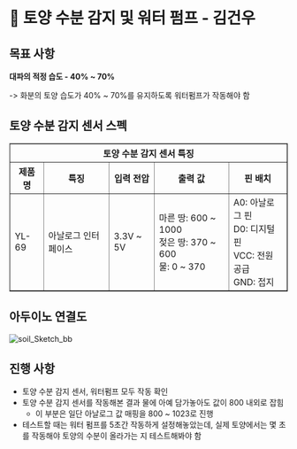 # 🚿 토양 수분 감지 및 워터 펌프 - 김건우

## 목표 사항
**대파의 적정 습도 - 40% ~ 70%**

-> 화분의 토양 습도가 40% ~ 70%를 유지하도록 워터펌프가 작동해야 함

## 토양 수분 감지 센서 스펙
<table border="1">
  <tr>
   <th colspan=5>
     토양 수분 감지 센서 특징
   </th>
  </tr>
  <tr>
    <th>제품명</th>
    <th>특징</th>
    <th>입력 전압</th>
    <th>출력 값</th>
    <th>핀 배치</th>
  </tr>
  <tr>
    <td rowspan="3">YL-69</td>
    <td>아날로그 인터페이스</td>
    <td>3.3V ~ 5V</td>
    <td>마른 땅: 600 ~ 1000<br>젖은 땅: 370 ~ 600<br>물: 0 ~ 370</td>
    <td>A0: 아날로그 핀<br>D0: 디지털 핀<br>VCC: 전원 공급<br>GND: 접지</td>
  </tr>
</table>

## 아두이노 연결도
![soil_Sketch_bb](https://github.com/smart-daepa/arduino/assets/120733105/cdb0a18c-e46f-484d-a7f9-ec569b64aea4)

## 진행 사항
- 토양 수분 감지 센서, 워터펌프 모두 작동 확인
- 토양 수분 감지 센서를 작동해본 결과 물에 아예 담가놓아도 값이 800 내외로 잡힘
  - 이 부분은 일단 아날로그 값 매핑을 800 ~ 1023로 진행
- 테스트할 때는 워터 펌프를 5초간 작동하게 설정해놓았는데, 실제 토양에서는 몇 초를 작동해야 토양의 수분이 올라가는 지 테스트해봐야 함

